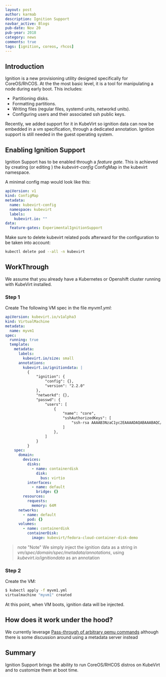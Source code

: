 ```yaml
---
layout: post
author: karmab
description: Ignition Support
navbar_active: Blogs
pub-date: Nov 20
pub-year: 2018
category: news
comments: true
tags: [ignition, coreos, rhcos]
---
```


## Introduction

Ignition is a new provisioning utility designed specifically for CoreOS/RhCOS. At the the most basic level, it is a tool for manipulating a node during early boot. This includes:

- Partitioning disks.
- Formatting partitions.
- Writing files (regular files, systemd units, networkd units).
- Configuring users and their associated ssh public keys.

Recently, we added support for it in KubeVirt so ignition data can now be embedded in a vm specification, through a dedicated annotation.
Ignition support is still needed in the guest operating system.

## Enabling Ignition Support

Ignition Support has to be enabled through a _feature gate_. This is achieved by creating (or editing ) the _kubevirt-config_ ConfigMap in the kubevirt namespace.

A minimal config map would look like this:

```yaml
apiVersion: v1
kind: ConfigMap
metadata:
  name: kubevirt-config
  namespace: kubevirt
  labels:
    kubevirt.io: ""
data:
  feature-gates: ExperimentalIgnitionSupport
```

Make sure to delete kubevirt related pods afterward for the configuration to be taken into account:

```sh
kubectl delete pod --all -n kubevirt
```

## WorkThrough

We assume that you already have a Kubernetes or Openshift cluster running with KubeVirt installed.

### Step 1

Create The following VM spec in the file _myvm1.yml_:

```yaml
apiVersion: kubevirt.io/v1alpha3
kind: VirtualMachine
metadata:
  name: myvm1
spec:
  running: true
  template:
    metadata:
      labels:
        kubevirt.io/size: small
      annotations:
        kubevirt.io/ignitiondata: |
          {
              "ignition": {
                  "config": {},
                  "version": "2.2.0"
              },
              "networkd": {},
              "passwd": {
                  "users": [
                      {
                          "name": "core",
                          "sshAuthorizedKeys": [
                              "ssh-rsa AAAAB3NzaC1yc2EAAAADAQABAAABAQC/AvM9VbO2yiIb9AillBp/kTr8jqIErRU1LFKqhwPTm4AtVIjFSaOuM4AlspfCUIz9IHBrDcZmbcYKai3lC3JtQic7M/a1OWUjWE1ML8CEvNsGPGu5yNVUQoWC0lmW5rzX9c6HvH8AcmfMmdyQ7SgcAnk0zir9jw8ed2TRAzHn3vXFd7+saZLihFJhXG4zB8vh7gJHjLfjIa3JHptWzW9AtqF9QsoBY/iu58Rf/hRnrfWscyN3x9pGCSEqdLSDv7HFuH2EabnvNFFQZr4J1FYzH/fKVY3Ppt3rf64UWCztDu7L44fPwwkI7nAzdmQVTaMoD3Ej8i7/OSFZsC2V5IBT kboumedh@bumblefoot"
                          ]
                      },
                  ]
              }
          }
    spec:
      domain:
        devices:
          disks:
            - name: containerdisk
              disk:
                bus: virtio
          interfaces:
            - name: default
              bridge: {}
        resources:
          requests:
            memory: 64M
      networks:
        - name: default
          pod: {}
      volumes:
        - name: containerdisk
          containerDisk:
            image: kubevirt/fedora-cloud-container-disk-demo
```

> note "Note"
> We simply inject the ignition data as a string in _vm/spec/domain/spec/metadata/annotations_, using _kubevirt.io/ignitiondata_ as an annotation

### Step 2

Create the VM:

```sh
$ kubectl apply -f myvm1.yml
virtualmachine "myvm1" created
```

At this point, when VM boots, ignition data will be injected.

## How does it work under the hood?

We currently leverage [Pass-through of arbitrary qemu commands](https://libvirt.org/drvqemu.html#qemucommand) although there is some discussion around using a metadata server instead

## Summary

Ignition Support brings the ability to run CoreOS/RHCOS distros on KubeVirt and to customize them at boot time.
